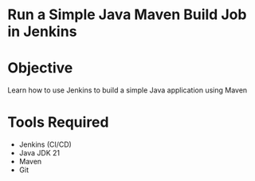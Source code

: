 # Run a Simple Java Maven Build Job in Jenkins

# Objective
Learn how to use Jenkins to build a simple Java application using Maven
# Tools Required
- Jenkins (CI/CD)
- Java JDK 21
- Maven
- Git

#
